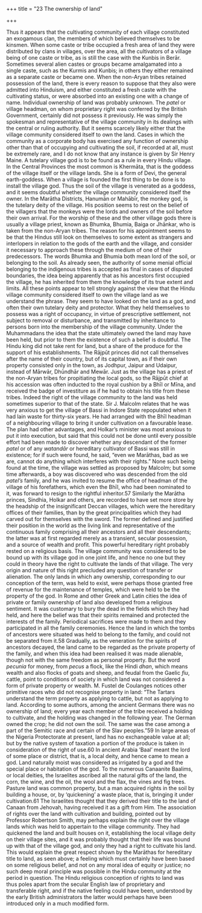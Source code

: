+++
title = "23 The ownership of land"

+++

Thus it appears that the cultivating community of each village constituted an exogamous clan, the members of which believed themselves to be kinsmen. When some caste or tribe occupied a fresh area of land they were distributed by clans in villages, over the area, all the cultivators of a village being of one caste or tribe, as is still the case with the Kunbis in Berār. Sometimes several alien castes or groups became amalgamated into a single caste, such as the Kurmis and Kunbis; in others they either remained as a separate caste or became one. When the non-Aryan tribes retained possession of the land, there is every reason to suppose that they also were admitted into Hinduism, and either constituted a fresh caste with the cultivating status, or were absorbed into an existing one with a change of name. Individual ownership of land was probably unknown. The *patel* or village headman, on whom proprietary right was conferred by the British Government, certainly did not possess it previously. He was simply the spokesman and representative of the village community in its dealings with the central or ruling authority. But it seems scarcely likely either that the village community considered itself to own the land. Cases in which the community as a corporate body has exercised any function of ownership other than that of occupying and cultivating the soil, if recorded at all, must be extremely rare, and I do not know that any instance is given by Sir Henry Maine. A tutelary village god is to be found as a rule in every Hindu village. In the Central Provinces the most common is Khermāta, that is the goddess of the village itself or the village lands. She is a form of Devi, the general earth-goddess. When a village is founded the first thing to be done is to install the village god. Thus the soil of the village is venerated as a goddess, and it seems doubtful whether the village community considered itself the owner. In the Marātha Districts, Hanumān or Mahābīr, the monkey god, is the tutelary deity of the village. His position seems to rest on the belief of the villagers that the monkeys were the lords and owners of the soil before their own arrival. For the worship of these and the other village gods there is usually a village priest, known as Bhumka, Bhumia, Baiga or Jhānkar, who is taken from the non-Aryan tribes. The reason for his appointment seems to be that the Hindus still look on themselves to some extent as strangers and interlopers in relation to the gods of the earth and the village, and consider it necessary to approach these through the medium of one of their predecessors. The words Bhumka and Bhumia both mean lord of the soil, or belonging to the soil. As already seen, the authority of some menial official belonging to the indigenous tribes is accepted as final in cases of disputed boundaries, the idea being apparently that as his ancestors first occupied the village, he has inherited from them the knowledge of its true extent and limits. All these points appear to tell strongly against the view that the Hindu village community considered itself to own the village land as we understand the phrase. They seem to have looked on the land as a god, and often their own tutelary deity and protector. What they held themselves to possess was a right of occupancy, in virtue of prescriptive settlement, not subject to removal or disturbance, and transmitted by inheritance to persons born into the membership of the village community. Under the Muhammadans the idea that the state ultimately owned the land may have been held, but prior to them the existence of such a belief is doubtful. The Hindu king did not take rent for land, but a share of the produce for the support of his establishments. The Rājpūt princes did not call themselves after the name of their country, but of its capital town, as if their own property consisted only in the town, as Jodhpur, Jaipur and Udaipur, instead of Mārwār, Dhūndhār and Mewār. Just as the village has a priest of the non-Aryan tribes for propitiating the local gods, so the Rājpūt chief at his accession was often inducted to the royal cushion by a Bhīl or Mīna, and received the badge of investiture as if he had to obtain his title from these tribes. Indeed the right of the village community to the land was held sometimes superior to that of the state. Sir J. Malcolm relates that he was very anxious to get the village of Bassi in Indore State repopulated when it had lain waste for thirty-six years. He had arranged with the Bhīl headman of a neighbouring village to bring it under cultivation on a favourable lease. The plan had other advantages, and Holkar’s minister was most anxious to put it into execution, but said that this could not be done until every possible effort had been made to discover whether any descendant of the former *patel* or of any *watandār* or hereditary cultivator of Bassi was still in existence; for if such were found, he said, “even we Marāthas, bad as we are, cannot do anything which interferes with their rights.” None such being found at the time, the village was settled as proposed by Malcolm; but some time afterwards, a boy was discovered who was descended from the old *patel’s* family, and he was invited to resume the office of headman of the village of his forefathers, which even the Bhīl, who had been nominated to it, was forward to resign to the rightful inheritor.57 Similarly the Marātha princes, Sindhia, Holkar and others, are recorded to have set more store by the headship of the insignificant Deccan villages, which were the hereditary offices of their families, than by the great principalities which they had carved out for themselves with the sword. The former defined and justified their position in the world as the living link and representative of the continuous family comprising all their ancestors and all their descendants; the latter was at first regarded merely as a transient, secular possession, and a source of wealth and profit. This powerful hereditary right probably rested on a religious basis. The village community was considered to be bound up with its village god in one joint life, and hence no one but they could in theory have the right to cultivate the lands of that village. The very origin and nature of this right precluded any question of transfer or alienation. The only lands in which any ownership, corresponding to our conception of the term, was held to exist, were perhaps those granted free of revenue for the maintenance of temples, which were held to be the property of the god. In Rome and other Greek and Latin cities the idea of private or family ownership of land also developed from a religious sentiment. It was customary to bury the dead in the fields which they had held, and here the belief was that their spirits remained and protected the interests of the family. Periodical sacrifices were made to them and they participated in all the family ceremonies. Hence the land in which the tombs of ancestors were situated was held to belong to the family, and could not be separated from it.58 Gradually, as the veneration for the spirits of ancestors decayed, the land came to be regarded as the private property of the family, and when this idea had been realised it was made alienable, though not with the same freedom as personal property. But the word *pecunia* for money, from *pecus* a flock, like the Hindi *dhan*, which means wealth and also flocks of goats and sheep, and feudal from the Gaelic *fiu*, cattle, point to conditions of society in which land was not considered a form of private property or wealth. M. Fustel de Coulanges notices other primitive races who did not recognise property in land: “The Tartars understand the term property as applying to cattle, but not as applying to land. According to some authors, among the ancient Germans there was no ownership of land; every year each member of the tribe received a holding to cultivate, and the holding was changed in the following year. The German owned the crop; he did not own the soil. The same was the case among a part of the Semitic race and certain of the Slav peoples.”59 In large areas of the Nigeria Protectorate at present, land has no exchangeable value at all; but by the native system of taxation a portion of the produce is taken in consideration of the right of use.60 In ancient Arabia ‘Baal’ meant the lord of some place or district, that is, a local deity, and hence came to mean a god. Land naturally moist was considered as irrigated by a god and the special place or habitation of the god. To the numerous Canaanite Baalims, or local deities, the Israelites ascribed all the natural gifts of the land, the corn, the wine, and the oil, the wool and the flax, the vines and fig trees. Pasture land was common property, but a man acquired rights in the soil by building a house, or, by ‘quickening’ a waste place, that is, bringing it under cultivation.61 The Israelites thought that they derived their title to the land of Canaan from Jehovah, having received it as a gift from Him. The association of rights over the land with cultivation and building, pointed out by Professor Robertson Smith, may perhaps explain the right over the village lands which was held to appertain to the village community. They had quickened the land and built houses on it, establishing the local village deity on their village sites, and it was probably thought that their life was bound up with that of the village god, and only they had a right to cultivate his land. This would explain the great respect shown by the Marāthas for hereditary title to land, as seen above; a feeling which must certainly have been based on some religious belief, and not on any moral idea of equity or justice; no such deep moral principle was possible in the Hindu community at the period in question. The Hindu religious conception of rights to land was thus poles apart from the secular English law of proprietary and 
transferable right, and if the native feeling could have been, understood by the early British administrators the latter would perhaps have been introduced only in a much modified form. 

